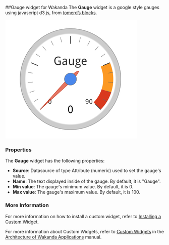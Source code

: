 ##Gauge widget for Wakanda
The __Gauge__ widget is a google style gauges using javascript d3.js, from [tomerd’s blocks](http://bl.ocks.org/tomerd "tomerd’s blocks").

![the Gauge](/images/gauge.png "")

### Properties
The __Gauge__ widget has the following properties:
* __Source__: Datasource of type Attribute (numeric) used to set the gauge's value.
* __Name__: The text displayed inside of the gauge. By default, it is "Gauge".
* __Min value__: The gauge's minimum value. By default, it is 0.
* __Max value__: The gauge's maximum value. By default, it is 100.

### More Information
For more information on how to install a custom widget, refer to [Installing a Custom Widget](http://doc.wakanda.org/WakandaStudio0/help/Title/en/page3869.html#1027761).

For more information about Custom Widgets, refer to [Custom Widgets](http://doc.wakanda.org/Wakanda0.v5/help/Title/en/page3863.html "Custom Widgets") in the [Architecture of Wakanda Applications](http://doc.wakanda.org/Wakanda0.v5/help/Title/en/page3844.html "Architecture of Wakanda Applications") manual.


